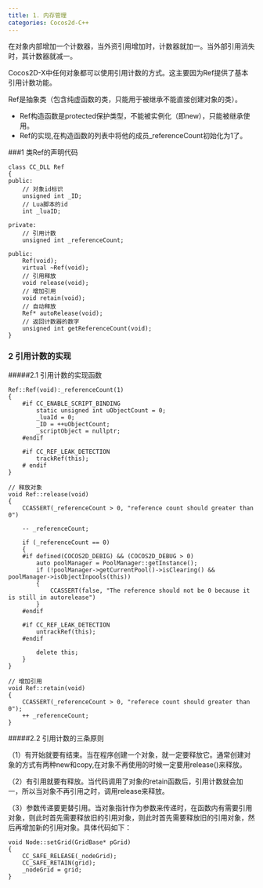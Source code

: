 ```yaml
---
title: 1. 内存管理
categories: Cocos2d-C++
---
```


在对象内部增加一个计数器，当外资引用增加时，计数器就加一。当外部引用消失时，其计数器就减一。

Cocos2D-X中任何对象都可以使用引用计数的方式。这主要因为Ref提供了基本引用计数功能。

Ref是抽象类（包含纯虚函数的类，只能用于被继承不能直接创建对象的类）。

- Ref构造函数是protected保护类型，不能被实例化（即new），只能被继承使用。
- Ref的实现,在构造函数的列表中将他的成员_referenceCount初始化为1了。

###1 类Ref的声明代码

	class CC_DLL Ref
	{
	public:
		// 对象id标识
		unsigned int _ID;
		// Lua脚本的id
		int _luaID;

	private:
		// 引用计数
		unsigned int _referenceCount;

	public:
		Ref(void);
		virtual ~Ref(void);
		// 引用释放
		void release(void);
		// 增加引用
		void retain(void);
		// 自动释放
		Ref* autoRelease(void);
		// 返回计数器的数字
		unsigned int getReferenceCount(void);
	}

### 2 引用计数的实现

#####2.1 引用计数的实现函数

	Ref::Ref(void):_referenceCount(1)
	{
		#if CC_ENABLE_SCRIPT_BINDING
			static unsigned int uObjectCount = 0;
			_luaId = 0;
			_ID = ++uObjectCount;
			_scriptObject = nullptr;
		#endif

		#if CC_REF_LEAK_DETECTION
			trackRef(this);
		# endif
	}

	// 释放对象
	void Ref::release(void)
	{
		CCASSERT(_referenceCount > 0, "reference count should greater than 0")

		-- _referenceCount;

		if (_referenceCount == 0)
		{
		#if defined(COCOS2D_DEBIG) && (COCOS2D_DEBUG > 0)
			auto poolManager = PoolManager::getInstance();
			if (!poolManager->getCurrentPool()->isClearing() && poolManager->isObjectInpools(this))
			{
				CCASSERT(false, "The reference should not be 0 because it is still in autorelease")
			}
		#endif

		#if CC_REF_LEAK_DETECTION
			untrackRef(this);
		#endif

			delete this;
		}
	}

	// 增加引用
	void Ref::retain(void)
	{
		CCASSERT(_referenceCount > 0, "referece count should greater than 0");
		++ _referenceCount;
	}

#####2.2 引用计数的三条原则

（1）有开始就要有结束。当在程序创建一个对象，就一定要释放它。通常创建对象的方式有两种new和copy,在对象不再使用的时候一定要用release()来释放。

（2）有引用就要有释放。当代码调用了对象的retain函数后，引用计数就会加一，所以当对象不再引用之时，调用release来释放。

（3）参数传递要更替引用。当对象指针作为参数来传递时，在函数内有需要引用对象，则此时首先需要释放旧的引用对象，则此时首先需要释放旧的引用对象，然后再增加新的引用对象。具体代码如下：

	void Node::setGrid(GridBase* pGrid)
	{
		CC_SAFE_RELEASE(_nodeGrid);
		CC_SAFE_RETAIN(grid);
		_nodeGrid = grid;
	}